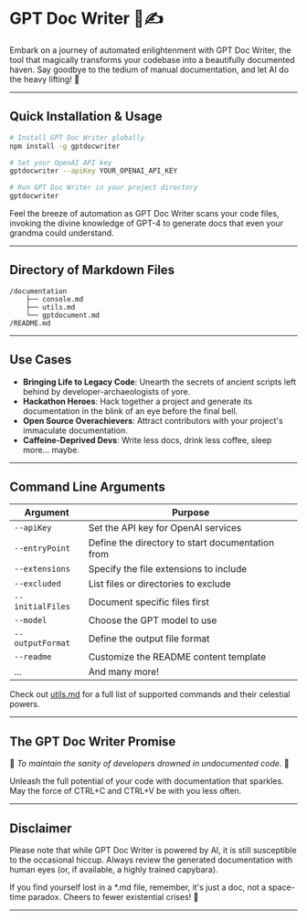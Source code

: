 
# GPT Doc Writer 📖✍️

Embark on a journey of automated enlightenment with GPT Doc Writer, the tool that magically transforms your codebase into a beautifully documented haven. Say goodbye to the tedium of manual documentation, and let AI do the heavy lifting! 🚀

---

## Quick Installation & Usage

```bash
# Install GPT Doc Writer globally
npm install -g gptdocwriter

# Set your OpenAI API key
gptdocwriter --apiKey YOUR_OPENAI_API_KEY

# Run GPT Doc Writer in your project directory
gptdocwriter
```

Feel the breeze of automation as GPT Doc Writer scans your code files, invoking the divine knowledge of GPT-4 to generate docs that even your grandma could understand.

---

## Directory of Markdown Files

```
/documentation
    ├── console.md
    ├── utils.md
    └── gptdocument.md
/README.md
```

---

## Use Cases

- **Bringing Life to Legacy Code**: Unearth the secrets of ancient scripts left behind by developer-archaeologists of yore.
- **Hackathon Heroes**: Hack together a project and generate its documentation in the blink of an eye before the final bell.
- **Open Source Overachievers**: Attract contributors with your project's immaculate documentation.
- **Caffeine-Deprived Devs**: Write less docs, drink less coffee, sleep more... maybe.

---

## Command Line Arguments

| Argument            | Purpose                                           |
|---------------------|---------------------------------------------------|
| `--apiKey`          | Set the API key for OpenAI services               |
| `--entryPoint`      | Define the directory to start documentation from |
| `--extensions`      | Specify the file extensions to include            |
| `--excluded`        | List files or directories to exclude              |
| `--initialFiles`    | Document specific files first                    |
| `--model`           | Choose the GPT model to use                       |
| `--outputFormat`    | Define the output file format                     |
| `--readme`          | Customize the README content template            |
| ...                 | And many more!                                    |

Check out [utils.md](./documentation/utils.md) for a full list of supported commands and their celestial powers.

---

## The GPT Doc Writer Promise

🌟 *To maintain the sanity of developers drowned in undocumented code.* 🌟

Unleash the full potential of your code with documentation that sparkles. May the force of CTRL+C and CTRL+V be with you less often.

---

## Disclaimer

Please note that while GPT Doc Writer is powered by AI, it is still susceptible to the occasional hiccup. Always review the generated documentation with human eyes (or, if available, a highly trained capybara).

If you find yourself lost in a *.md file, remember, it's just a doc, not a space-time paradox. Cheers to fewer existential crises! 🥂

---
